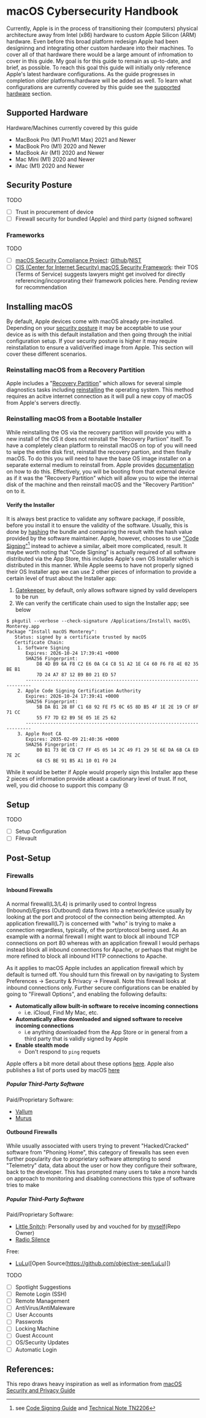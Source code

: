 # macOS Cybersecurity Handbook

Currently, Apple is in the process of transitioning their (computers) physical architecture away from Intel (x86) hardware to custom Apple Silicon (ARM) hardware. Even before this broad platform redesign Apple had been designinng and integrating other custom hardware into their machines. To cover all of that hardware there would be a large amount of infromation to cover in this guide. My goal is for this guide to remain as up-to-date, and brief, as possible. To reach this goal this guide will initially only reference Apple's latest hardware configurations. As the guide progresses in completion older platforms/hardware will be added as well. To learn what configurations are currently covered by this guide see the [supported hardware](#supported-hardware) section.

## Supported Hardware

Hardware/Machines currently covered by this guide

* MacBook Pro (M1 Pro/M1 Max) 2021 and Newer
* MacBook Pro (M1) 2020 and Newer
* MacBook Air (M1) 2020 and Newer
* Mac Mini (M1) 2020 and Newer
* iMac (M1) 2020 and Newer

## Security Posture

TODO
- [ ] Trust in procurement of device
- [ ] Firewall security for bundled (Apple) and third party (signed software)
### Frameworks

TODO
- [ ] [macOS Security Compliance Project](https://support.apple.com/guide/sccc/macos-security-compliance-project-sccc22685bb2/web): [Github](https://github.com/usnistgov/macos_security)/[NIST](https://csrc.nist.gov/Projects/macos-security)
- [ ] [CIS (Center for Internet Security) macOS Security Framework](https://www.cisecurity.org/benchmark/apple_os): their TOS (Terms of Service) suggests lawyers might get involved for directly referencing/incoprorating their framework policies here. Pending review for recommendation

## Installing macOS

By default, Apple devices come with macOS already pre-installed. Depending on your [security posture](#security-posture) it may be acceptable to use your device as is with this default installation and then going through the initial configuration setup. If your security posture is higher it may require reinstallation to ensure a valid/verified image from Apple. This section will cover these different scenarios.

### Reinstalling macOS from a Recovery Partition

Apple includes a "[Recovery Partition](https://support.apple.com/guide/mac-help/macos-recovery-a-mac-apple-silicon-mchl82829c17)" which allows for several simple diagnostics tasks including [reinstalling](https://support.apple.com/en-us/HT204904) the operating system. This method requires an acitve internet connection as it will pull a new copy of macOS from Apple's servers directly.

### Reinstalling macOS from a Bootable Installer

While reinstalling the OS via the recovery partition will provide you with a new install of the OS it does not reinstall the "Recovery Partiion" itself. To have a completely clean platform to reinstall macOS on top of you will need to wipe the entire disk first, reinstall the recovery partion, and then finally macOS. To do this you will need to have the base OS image installer on a separate external medium to reinstall from. Apple provides [documentation](https://support.apple.com/en-us/HT201372) on how to do this. Effectively, you will be booting from that external device as if it was the "Recovery Partition" which will allow you to wipe the internal disk of the machine and then reinstall macOS and the "Recovery Partition" on to it.

#### Verify the Installer

It is always best practice to validate any software package, if possible, before you install it to ensure the validity of the software. Usually, this is done by [hashing](https://en.wikipedia.org/wiki/File_verification) the bundle and comparing the result with the hash value provided by the software maintainer. Apple, however, chooses to use ["Code Signing"](https://support.apple.com/guide/security/app-code-signing-process-sec3ad8e6e53/web)[^note] instead to achieve a similar, albeit more complicated, result. It maybe worth noting that "Code Signing" is actually required of all software distributed via the App Store, this includes Apple's own OS Installer which is distributed in this manner. While Apple seems to have not properly signed their OS Installer app we can use 2 other pieces of information to provide a certain level of trust about the Installer app:

1. [Gatekeeper](https://support.apple.com/guide/security/gatekeeper-and-runtime-protection-sec5599b66df/web), by default, only allows software signed by valid developers to be run
2. We can verify the certificate chain used to sign the Installer app; see below

```console
$ pkgutil --verbose --check-signature /Applications/Install\ macOS\ Monterey.app
Package "Install macOS Monterey":
   Status: signed by a certificate trusted by macOS
   Certificate Chain:
    1. Software Signing
       Expires: 2026-10-24 17:39:41 +0000
       SHA256 Fingerprint:
           D8 4D B9 6A F8 C2 E6 0A C4 C8 51 A2 1E C4 60 F6 F8 4E 02 35 BE B1
           7D 24 A7 87 12 B9 B0 21 ED 57
       ------------------------------------------------------------------------
    2. Apple Code Signing Certification Authority
       Expires: 2026-10-24 17:39:41 +0000
       SHA256 Fingerprint:
           5B DA B1 28 8F C1 68 92 FE F5 0C 65 8D B5 4F 1E 2E 19 CF 8F 71 CC
           55 F7 7D E2 B9 5E 05 1E 25 62
       ------------------------------------------------------------------------
    3. Apple Root CA
       Expires: 2035-02-09 21:40:36 +0000
       SHA256 Fingerprint:
           B0 B1 73 0E CB C7 FF 45 05 14 2C 49 F1 29 5E 6E DA 6B CA ED 7E 2C
           68 C5 BE 91 B5 A1 10 01 F0 24
```
 
While it would be better if Apple would properly sign this Installer app these 2 pieces of information provide atleast a cautionary level of trust. If not, well, you did choose to support this company :cry:

## Setup

TODO
- [ ] Setup Configuration
- [ ] Filevault

## Post-Setup
### Firewalls
#### Inbound Firewalls
A normal firewall(L3/L4) is primarily used to control Ingress (Inbound)/Egress (Outbound) data flows into a network/device usually by looking at the port and protocol of the connection being attempted. An application firewall(L7) is concerned with "who" is trying to make a connection regardless, typically, of the port/protocol being used. As an example with a normal firewall I might want to block all inbound TCP connections on port 80 whereas with an application firewall I would perhaps instead block all inbound connections for Apache, or perhaps that might be more refined to block all inbound HTTP connections to Apache.

As it applies to macOS Apple includes an application firewall which by default is turned off. You should turn this firewall on by navigating to System Preferences -> Security & Privacy -> Firewall. Note this firewall looks at inbound connections only. Further secure configurations can be enabled by going to "Firewall Options", and enabling the following defaults:

* **Automatically allow built-in software to receive incoming connections**
    * i.e. iCloud, Find My Mac, etc.
* **Automatically allow downloaded and signed software to receive incoming connections**
    * i.e anything downloaded from the App Store or in general from a third party that is validly signed by Apple
* **Enable stealth mode**
    * Don't respond to `ping` requets

Apple offers a bit more detail about these options [here](https://support.apple.com/en-us/HT201642). Apple also publishes a list of ports used by macOS [here](https://support.apple.com/en-us/HT202944)

##### Popular Third-Party Software
Paid/Proprietary Software:
* [Vallum](https://www.vallumfirewall.com/)
* [Murus](https://www.murusfirewall.com/murus/)

#### Outbound Firewalls
While usually associated with users trying to prevent "Hacked/Cracked" software from "Phoning Home", this category of firewalls has seen even further popularity due to proprietary software attempting to send "Telemetry" data, data about the user or how they configure their software, back to the developer. This has prompted many users to take a more hands on approach to monitoring and disabling connections this type of software tries to make

##### Popular Third-Party Software
Paid/Proprietary Software:
* [Little Snitch](https://www.obdev.at/products/littlesnitch/index.html): Personally used by and vouched for by [myself](https://github.com/johnsoga)(Repo Owner)
* [Radio Silence](https://radiosilenceapp.com/)

Free:
* [LuLu](https://objective-see.com/products/lulu.html)([Open Source(https://github.com/objective-see/LuLu)])

TODO
- [ ] Spotlight Suggestions
- [ ] Remote Login (SSH)
- [ ] Remote Management
- [ ] AntiVirus/AntiMaleware
- [ ] User Accounts
- [ ] Passwords
- [ ] Locking Machine
- [ ] Guest Account
- [ ] OS/Security Updates
- [ ] Automatic Login

[^note]: see [Code Signing Guide](https://developer.apple.com/library/archive/documentation/Security/Conceptual/CodeSigningGuide/Introduction/Introduction.html) and [Technical Note TN2206](https://developer.apple.com/library/archive/technotes/tn2206)

## References:
This repo draws heavy inspiration as well as information from [macOS Security and Privacy Guide](https://github.com/drduh/macOS-Security-and-Privacy-Guide)
